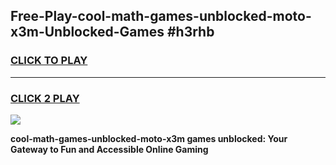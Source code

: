 
## Free-Play-cool-math-games-unblocked-moto-x3m-Unblocked-Games #h3rhb
<h3>
<a href="https://news.freeplayer.one?title=cool-math-games-unblocked-moto-x3m&ref=8M">CLICK TO PLAY</a></h3>
<hr>

<h3>
<a href="https://news.freeplayer.one?title=cool-math-games-unblocked-moto-x3m&ref=8M">CLICK 2 PLAY</a>
  
</h3>

<a href="https://news.freeplayer.one?title=cool-math-games-unblocked-moto-x3m&ref=8M"><img src="https://clearcache.store/games.png"></a>


**cool-math-games-unblocked-moto-x3m games unblocked: Your Gateway to Fun and Accessible Online Gaming**
